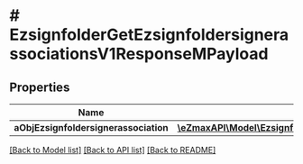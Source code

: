# # EzsignfolderGetEzsignfoldersignerassociationsV1ResponseMPayload

## Properties

Name | Type | Description | Notes
------------ | ------------- | ------------- | -------------
**aObjEzsignfoldersignerassociation** | [**\eZmaxAPI\Model\EzsignfoldersignerassociationResponse[]**](EzsignfoldersignerassociationResponse.md) |  |

[[Back to Model list]](../../README.md#models) [[Back to API list]](../../README.md#endpoints) [[Back to README]](../../README.md)
